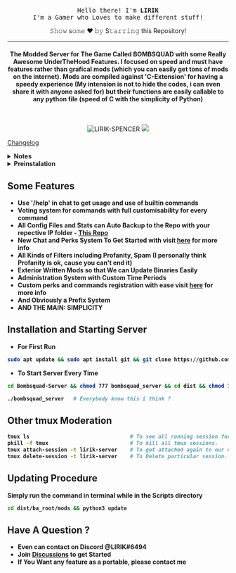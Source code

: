 <p align="center">
  <br><samp>
  Hello there! I'm <b>LIRIK</b><br>I'm a Gamer who Loves to make different stuff!<br>
</samp></p>
<div align="center"> 𝚂𝚑𝚘𝚠 s𝚘𝚖𝚎 ❤️ 𝚋𝚢 S𝚝𝚊𝚛𝚛𝚒𝚗𝚐 this Repository! </div>
<hr/>
<h4 align="center">The Modded Server for The Game Called BOMBSQUAD with some Really Awesome UnderTheHood Features. I focused on speed and must have features rather than grafical mods (which you can easily get tons of mods on the internet). Mods are compiled against 'C-Extension' for having a speedy experience (My intension is not to hide the codes, i can even share it with anyone asked for) but their functions are easily callable to any python file (speed of C with the simplicity of Python)</h4>
<br>
<p align="center">
  <img src="https://komarev.com/ghpvc/?username=LIRIK-SPENCER" alt="LIRIK-SPENCER" />
  <a href="https://github.com/LIRIK-SPENCER/"><img src="https://img.shields.io/github/last-commit/LIRIK-SPENCER/Bombsquad-Server?style=flat-square?color=red&label=Last%20Updated%20"></a>
</p>

[Changelog](https://github.com/LIRIK-SPENCER/Bombsquad-Server/blob/main/dist/ba_root/mods/world/changelog.txt)

<details>
  <summary><b>Notes<b/></summary><br/>

<!--START_SECTION:waka-->
- v5.1 version needs to be clean installed !
  
<!--END_SECTION:waka-->
</details>
  
<details>
  <summary><b>Preinstalation</summary><br/>

<!--START_SECTION:waka-->
- pip3
- pthon3.8
  
<!--END_SECTION:waka-->
</details>

## Some Features
- Use '/help' in chat to get usage and use of builtin commands
- Voting system for commands with full customisability for every command
- All Config Files and Stats can Auto Backup to the Repo with your repective IP folder - [This Repo](https://github.com/LIRIK-SPENCER/data-collection)
- New Chat and Perks System To Get Started with visit [here](https://github.com/LIRIK-SPENCER/Bombsquad-Server/wiki/Register-File) for more info
- All Kinds of Filters including Profanity, Spam (I personally think Profanity is ok, cause you can't end it)
- Exterior Written Mods so that We can Update Binaries Easily
- Administration System with Custom Time Periods
- Custom perks and commands registration with ease visit [here](https://github.com/LIRIK-SPENCER/Bombsquad-Server/wiki/Register-File) for more info
- And Obviously a Prefix System
- AND THE MAIN: SIMPLICITY

    
## Installation and Starting Server

- For First Run
```bash
sudo apt update && sudo apt install git && git clone https://github.com/LIRIK-SPENCER/Bombsquad-Server
```
- To Start Server Every Time
```bash
cd Bombsquad-Server && chmod 777 bombsquad_server && cd dist && chmod 777 bombsquad_headless && cd .. && tmux new -s lirik-server
```
```bash
./bombsquad_server   # Everybody know this i think ?
```

## Other tmux Moderation
```bash
tmux ls                                # To see all running session for tmux.
pkill -f tmux                          # To kill all tmux sessions.
tmux attach-session -t lirik-server    # To get attached again to our old session.
tmux delete-session -t lirik-server    # To Delete particular session.
```

## Updating Procedure

Simply run the command in terminal while in the Scripts directory
  
```bash
cd dist/ba_root/mods && python3 update
```

## Have A Question ?

- Even can contact on Discord @LIRIK#6494
- Join [Discussions](https://github.com/LIRIK-SPENCER/Bombsquad-Server/discussions) to get Started
- If You Want any feature as a portable, please contact me
